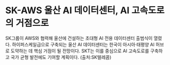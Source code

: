 # SK-AWS 울산 AI 데이터센터, AI 고속도로의 거점으로
SK그룹이 AWS와 협력해 울산에 건설하는 초대형 AI 전용 데이터센터 출범식이 열렸다. 하이퍼스케일급으로 구축되는 울산 AI 데이터센터는 한국이 아시아·태평양 AI 허브로 도약하는 데 핵심 거점이 될 전망이다. SKT는 이를 중심으로 AI 고속도로를 구축하고 국가 균형 발전에도 기여할 계획이다. (출처:SK텔레콤)
<!--link:https://news.sktelecom.com/213316-->